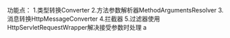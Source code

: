 功能点：
1.类型转换Converter
2.方法参数解析器MethodArgumentsResolver
3.消息转换HttpMessageConverter
4.拦截器
5.过滤器使用HttpServletRequestWrapper解决接受参数时处理
a
